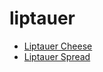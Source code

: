 # liptauer

 * [Liptauer Cheese](../index/l/liptauer-cheese-11040.json)
 * [Liptauer Spread](../index/l/liptauer-spread-2492.json)

